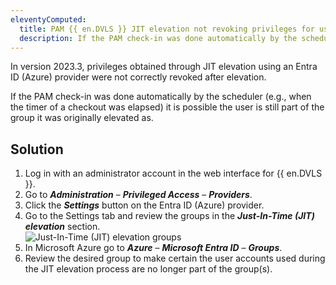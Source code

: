 ```yaml
---
eleventyComputed:
  title: PAM {{ en.DVLS }} JIT elevation not revoking privileges for users
  description: If the PAM check-in was done automatically by the scheduler it is possible the user is still part of the group it was originally elevated as.
---
```

In version 2023.3, privileges obtained through JIT elevation using an Entra ID (Azure) provider were not correctly revoked after elevation.

If the PAM check-in was done automatically by the scheduler (e.g., when the timer of a checkout was elapsed) it is possible the user is still part of the group it was originally elevated as.

## Solution
1. Log in with an administrator account in the web interface for {{ en.DVLS }}.
1. Go to ***Administration*** – ***Privileged Access*** – ***Providers***.
1. Click the ***Settings*** button on the Entra ID (Azure) provider.
1. Go to the Settings tab and review the groups in the ***Just-In-Time (JIT) elevation*** section.  
![Just-In-Time (JIT) elevation groups](https://webdevolutions.azureedge.net/docs/en/kb/KB0191.png)
1. In Microsoft Azure go to ***Azure*** – ***Microsoft Entra ID*** – ***Groups***.  
1. Review the desired group to make certain the user accounts used during the JIT elevation process are no longer part of the group(s).